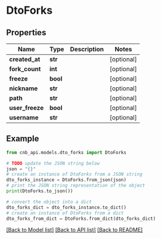 # DtoForks


## Properties

Name | Type | Description | Notes
------------ | ------------- | ------------- | -------------
**created_at** | **str** |  | [optional] 
**fork_count** | **int** |  | [optional] 
**freeze** | **bool** |  | [optional] 
**nickname** | **str** |  | [optional] 
**path** | **str** |  | [optional] 
**user_freeze** | **bool** |  | [optional] 
**username** | **str** |  | [optional] 

## Example

```python
from cnb_api.models.dto_forks import DtoForks

# TODO update the JSON string below
json = "{}"
# create an instance of DtoForks from a JSON string
dto_forks_instance = DtoForks.from_json(json)
# print the JSON string representation of the object
print(DtoForks.to_json())

# convert the object into a dict
dto_forks_dict = dto_forks_instance.to_dict()
# create an instance of DtoForks from a dict
dto_forks_from_dict = DtoForks.from_dict(dto_forks_dict)
```
[[Back to Model list]](../README.md#documentation-for-models) [[Back to API list]](../README.md#documentation-for-api-endpoints) [[Back to README]](../README.md)



